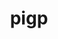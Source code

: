 ---
layout: page
title: pigp
description: Physics Informed Gaussian Processes.
img:
importance: 1
category: 2022
---